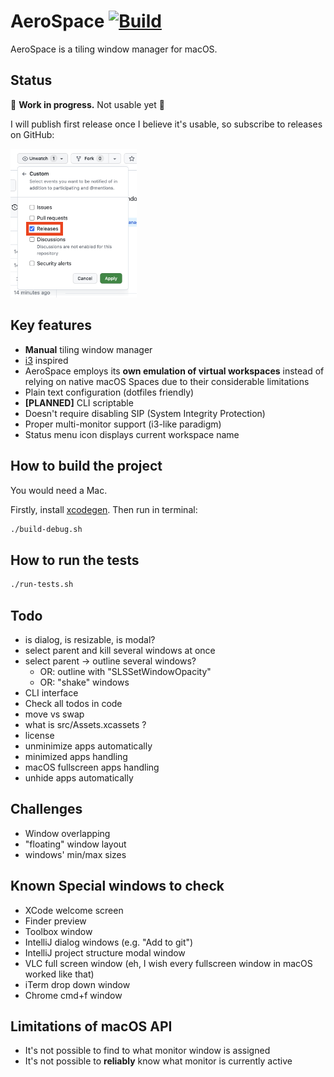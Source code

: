 # AeroSpace [![Build](https://github.com/nikitabobko/AeroSpace/actions/workflows/build.yml/badge.svg?branch=main)](https://github.com/nikitabobko/AeroSpace/actions/workflows/build.yml)

AeroSpace is a tiling window manager for macOS.

## Status

🚧 **Work in progress.** Not usable yet 🚧

I will publish first release once I believe it's usable, so subscribe to releases on GitHub:

<img src="./docs/.resources/github-subscribe-releases.png" width="40%" height="40%">

## Key features

- **Manual** tiling window manager
- [i3](https://i3wm.org/) inspired
- AeroSpace employs its **own emulation of virtual workspaces** instead of relying on native macOS Spaces due to
  their considerable limitations
- Plain text configuration (dotfiles friendly)
- **[PLANNED]** CLI scriptable
- Doesn't require disabling SIP (System Integrity Protection)
- Proper multi-monitor support (i3-like paradigm)
- Status menu icon displays current workspace name

## How to build the project

You would need a Mac.

Firstly, install [xcodegen](https://github.com/yonaskolb/XcodeGen). Then run in terminal:
```bash
./build-debug.sh
```

## How to run the tests

```bash
./run-tests.sh
```

## Todo

- is dialog, is resizable, is modal?
- select parent and kill several windows at once
- select parent -> outline several windows?
  - OR: outline with "SLSSetWindowOpacity"
  - OR: "shake" windows
- CLI interface
- Check all todos in code
- move vs swap
- what is src/Assets.xcassets ?
- license
- unminimize apps automatically
- minimized apps handling
- macOS fullscreen apps handling
- unhide apps automatically

## Challenges

- Window overlapping
- "floating" window layout
- windows' min/max sizes

## Known Special windows to check

- XCode welcome screen
- Finder preview
- Toolbox window
- IntelliJ dialog windows (e.g. "Add to git")
- IntelliJ project structure modal window
- VLC full screen window (eh, I wish every fullscreen window in macOS worked like that)
- iTerm drop down window
- Chrome cmd+f window

## Limitations of macOS API

- It's not possible to find to what monitor window is assigned
- It's not possible to __reliably__ know what monitor is currently active
